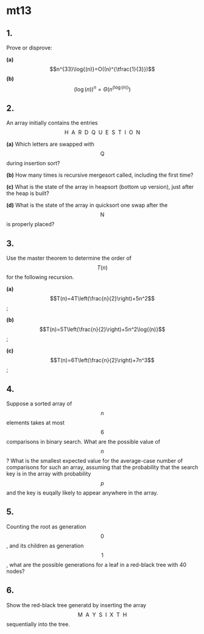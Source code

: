 # mt13

## 1.
Prove or disprove:

**(a)** $$n^{33}\log{(n)}=O((n)^{\tfrac{1}{3}})$$
**(b)** $$\left(\log{(n)}\right)^n=\Theta\left(n^{\left(\log{(n)}\right)}\right)$$

## 2.
An array initially contains the entries $$\text{H}\:\:\text{A}\:\:\text{R}\:\:\text{D}\:\:\text{Q}\:\:\text{U}\:\:\text{E}\:\:\text{S}\:\:\text{T}\:\:\text{I}\:\:\text{O}\:\:\text{N}$$

**(a)** Which letters are swapped with $$\text{Q}$$ during insertion sort?

**(b)** How many times is recursive mergesort called, including the first time?

**(c)** What is the state of the array in heapsort (bottom up version), just after the heap is built?

**(d)** What is the state of the array in quicksort one swap after the $$\text{N}$$ is properly placed?

## 3.
Use the master theorem to determine the order of $$T(n)$$ for the following recursion.

**(a)** $$T(n)=4T\left(\frac{n}{2}\right)+5n^2$$;

**(b)** $$T(n)=5T\left(\frac{n}{2}\right)+5n^2\log{(n)}$$;

**(c)** $$T(n)=6T\left(\frac{n}{2}\right)+7n^3$$;


## 4.
Suppose a sorted array of $$n$$ elements takes at most $$6$$ comparisons in binary search. What are the possible value of $$n$$? What is the smallest expected value for the average-case number of comparisons for such an array, assuming that the probability that the search key is in the array with probability $$p$$ and the key is euqally likely to appear anywhere in the array.


## 5.
Counting the root as generation $$0$$, and its children as generation $$1$$, what are the possible generations for a leaf in a red-black tree with 40 nodes?


## 6.
Show the red-black tree generatd by inserting the array $$\text{M}\:\:\text{A}\:\:\text{Y}\:\:\text{S}\:\:\text{I}\:\:\text{X}\:\:\text{T}\:\:\text{H}$$ sequentially into the tree.

